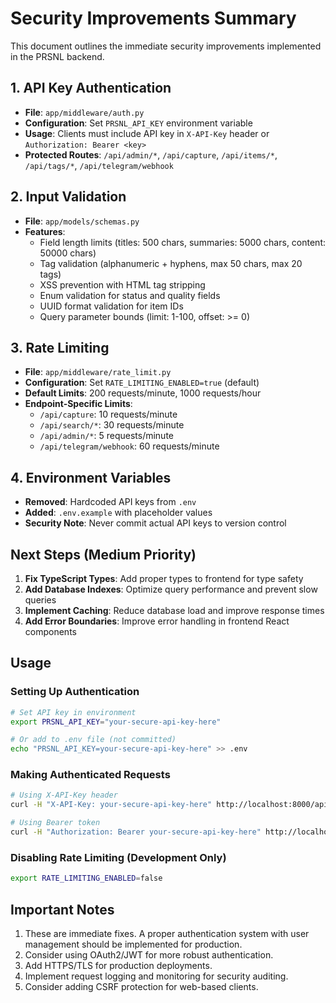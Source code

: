 # Security Improvements Summary

This document outlines the immediate security improvements implemented in the PRSNL backend.

## 1. API Key Authentication
- **File**: `app/middleware/auth.py`
- **Configuration**: Set `PRSNL_API_KEY` environment variable
- **Usage**: Clients must include API key in `X-API-Key` header or `Authorization: Bearer <key>`
- **Protected Routes**: `/api/admin/*`, `/api/capture`, `/api/items/*`, `/api/tags/*`, `/api/telegram/webhook`

## 2. Input Validation
- **File**: `app/models/schemas.py`
- **Features**:
  - Field length limits (titles: 500 chars, summaries: 5000 chars, content: 50000 chars)
  - Tag validation (alphanumeric + hyphens, max 50 chars, max 20 tags)
  - XSS prevention with HTML tag stripping
  - Enum validation for status and quality fields
  - UUID format validation for item IDs
  - Query parameter bounds (limit: 1-100, offset: >= 0)

## 3. Rate Limiting
- **File**: `app/middleware/rate_limit.py`
- **Configuration**: Set `RATE_LIMITING_ENABLED=true` (default)
- **Default Limits**: 200 requests/minute, 1000 requests/hour
- **Endpoint-Specific Limits**:
  - `/api/capture`: 10 requests/minute
  - `/api/search/*`: 30 requests/minute
  - `/api/admin/*`: 5 requests/minute
  - `/api/telegram/webhook`: 60 requests/minute

## 4. Environment Variables
- **Removed**: Hardcoded API keys from `.env`
- **Added**: `.env.example` with placeholder values
- **Security Note**: Never commit actual API keys to version control

## Next Steps (Medium Priority)
1. **Fix TypeScript Types**: Add proper types to frontend for type safety
2. **Add Database Indexes**: Optimize query performance and prevent slow queries
3. **Implement Caching**: Reduce database load and improve response times
4. **Add Error Boundaries**: Improve error handling in frontend React components

## Usage

### Setting Up Authentication
```bash
# Set API key in environment
export PRSNL_API_KEY="your-secure-api-key-here"

# Or add to .env file (not committed)
echo "PRSNL_API_KEY=your-secure-api-key-here" >> .env
```

### Making Authenticated Requests
```bash
# Using X-API-Key header
curl -H "X-API-Key: your-secure-api-key-here" http://localhost:8000/api/capture

# Using Bearer token
curl -H "Authorization: Bearer your-secure-api-key-here" http://localhost:8000/api/capture
```

### Disabling Rate Limiting (Development Only)
```bash
export RATE_LIMITING_ENABLED=false
```

## Important Notes
1. These are immediate fixes. A proper authentication system with user management should be implemented for production.
2. Consider using OAuth2/JWT for more robust authentication.
3. Add HTTPS/TLS for production deployments.
4. Implement request logging and monitoring for security auditing.
5. Consider adding CSRF protection for web-based clients.